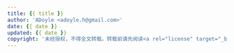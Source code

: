 ```yaml
---
title: {{ title }}
author: 'ADoyle <adoyle.h@gmail.com>'
date: {{ date }}
updated: {{ date }}
copyright: '未经授权，不得全文转载。转载前请先阅读<a rel="license" target="_blank" href="//adoyle.me/blog/copyright.html">本站版权声明</a>'
---
```




